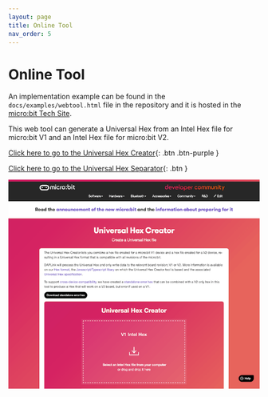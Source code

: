 ```yaml
---
layout: page
title: Online Tool
nav_order: 5
---
```


# Online Tool

An implementation example can be found in the `docs/examples/webtool.html` file
in the repository and it is hosted in the
[micro:bit Tech Site](ttps://tech.microbit.org).

This web tool can generate a Universal Hex from an Intel Hex file for micro:bit
V1 and an Intel Hex file for micro:bit V2.

[Click here to go to the Universal Hex Creator](https://tech.microbit.org/software/universal-hex-creator/){: .btn .btn-purple }

[Click here to go to the Universal Hex Separator](https://microbit-foundation.github.io/microbit-universal-hex/examples/separate.html){: .btn }

![Online Tool screenshot](img/web-tool-screenshot.png)
